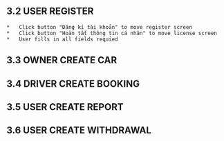 ## 3.2 USER REGISTER
    *   Click button "Đăng kí tài khoản" to move register screen
    *   Click button "Hoàn tất thông tin cá nhân" to move license screen
    *   User fills in all fields requỉed
## 3.3 OWNER CREATE CAR
## 3.4 DRIVER CREATE BOOKING
## 3.5 USER CREATE REPORT
## 3.6 USER CREATE WITHDRAWAL